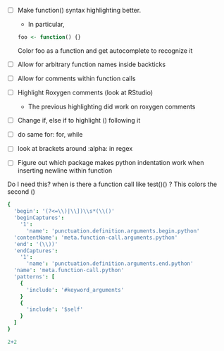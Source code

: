 
* [ ] Make function() syntax highlighting better. 
    - In particular, 
    ```r
    foo <- function() {}
    ```
    Color foo as a function and get autocomplete to recognize it
* [ ] Allow for arbitrary function names inside backticks
* [ ] Allow for comments within function calls
* [ ] Highlight Roxygen comments (look at RStudio)
    - The previous highlighting did work on roxygen comments

* [ ] Change if, else if to highlight () following it
* [ ] do same for: for, while
* [ ] look at brackets around :alpha: in regex
* [ ] Figure out which package makes python indentation work when inserting newline within function


Do I need this?
when is there a function call like test()() ?
This colors the second ()
```coffeescript
{
  'begin': '(?<=\\)|\\])\\s*(\\()'
  'beginCaptures':
    '1':
      'name': 'punctuation.definition.arguments.begin.python'
  'contentName': 'meta.function-call.arguments.python'
  'end': '(\\))'
  'endCaptures':
    '1':
      'name': 'punctuation.definition.arguments.end.python'
  'name': 'meta.function-call.python'
  'patterns': [
    {
      'include': '#keyword_arguments'
    }
    {
      'include': '$self'
    }
  ]
}
```
```r
2+2
```

